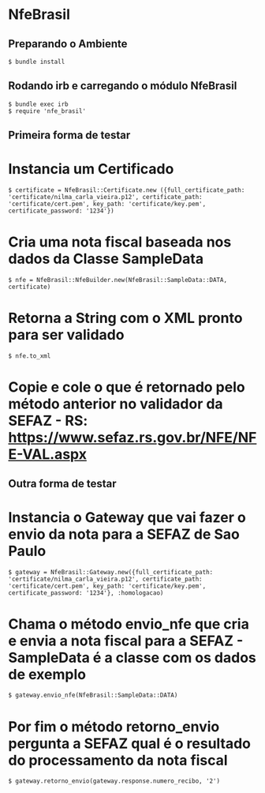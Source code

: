 # NfeBrasil

## Preparando o Ambiente

	$ bundle install

## Rodando irb e carregando o módulo NfeBrasil

	$ bundle exec irb
	$ require 'nfe_brasil'


## Primeira forma de testar

# Instancia um Certificado
	$ certificate = NfeBrasil::Certificate.new ({full_certificate_path: 'certificate/nilma_carla_vieira.p12', certificate_path: 'certificate/cert.pem', key_path: 'certificate/key.pem', certificate_password: '1234'})

# Cria uma nota fiscal baseada nos dados da Classe SampleData
	$ nfe = NfeBrasil::NfeBuilder.new(NfeBrasil::SampleData::DATA, certificate)

# Retorna a String com o XML pronto para ser validado
	$ nfe.to_xml

# Copie e cole o que é retornado pelo  método anterior no validador da SEFAZ - RS: https://www.sefaz.rs.gov.br/NFE/NFE-VAL.aspx

## Outra forma de testar

# Instancia o Gateway que vai fazer o envio da nota para a SEFAZ de Sao Paulo
	$ gateway = NfeBrasil::Gateway.new({full_certificate_path: 'certificate/nilma_carla_vieira.p12', certificate_path: 'certificate/cert.pem', key_path: 'certificate/key.pem', certificate_password: '1234'}, :homologacao)

# Chama o método envio_nfe que cria e envia a nota fiscal para a SEFAZ - SampleData é a classe com os dados de exemplo
	$ gateway.envio_nfe(NfeBrasil::SampleData::DATA)

# Por fim o método retorno_envio pergunta a SEFAZ qual é o resultado do processamento da nota fiscal
	$ gateway.retorno_envio(gateway.response.numero_recibo, '2')

